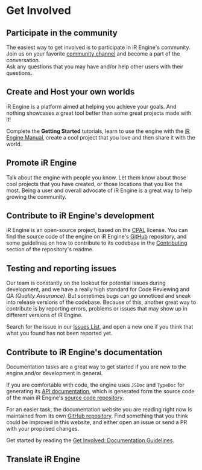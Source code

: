 <!-- import Intro from '@site/docs/_partials/contributing/intro.md' -->
<!-- import Participate from '@site/docs/_partials/contributing/participate.md' -->
<!-- import Host from '@site/docs/_partials/contributing/host.md' -->
<!-- import Promote from '@site/docs/_partials/contributing/promote.md' -->
<!-- import Develop from '@site/docs/_partials/contributing/develop.md' -->
<!-- import Test from '@site/docs/_partials/contributing/test.md' -->
<!-- import Documentation from '@site/docs/_partials/contributing/documentation.md' -->
<!-- import Translate from '@site/docs/_partials/contributing/translate.md' -->
<!-- import Donate from '@site/docs/_partials/contributing/donate.md' -->

# Get Involved
<!--
TODO List of things to contribute:   (This page should explain all of them)
- TODO:extend: Participate in the community
- TODO:extend: Create projects and host your own worlds
- TODO:extend: Get involved with the engine's development
  - Contribute code
  - Testing and reporting issues
- Contribute to the documentation
- TODO: Contribute translations
- TODO: Donate
-->
<!-- Start of partial: Intro -->
<!--
TODO
-->

<!-- End of partial: Intro -->

## Participate in the community
<!-- Start of partial: Participate -->
The easiest way to get involved is to participate in iR Engine's community.  
Join us on your favorite [community channel](/manual/community) and become a part of the conversation.  
Ask any questions that you may have and/or help other users with their questions.

<!-- End of partial: Participate -->

## Create and Host your own worlds
<!-- Start of partial: Host -->
iR Engine is a platform aimed at helping you achieve your goals.
And nothing showcases a great tool better than some great projects made with it!

Complete the **Getting Started** tutorials, learn to use the engine with the [iR Engine Manual](/manual), create a cool project that you love and then share it with the world.
<!-- TODO: Revise the copywriting of this paragraph after the `Promote iR Engine` copy has been revised, so that it segues better into the next section. -->

<!-- End of partial: Host -->

## Promote iR Engine
<!-- Start of partial: Promote -->
Talk about the engine with people you know. Let them know about those cool projects that you have created, or those locations that you like the most. Being a user and overall advocate of iR Engine is a great way to help growing the community.  
<!-- TODO: Improve the copywriting quality of this paragraph with better marketing information, based on Ethereal's marketing strategy. -->

<!-- End of partial: Promote -->

## Contribute to iR Engine's development
<!-- Start of partial: Develop -->
iR Engine is an open-source project, based on the [CPAL](https://github.com/EtherealEngine/etherealengine/blob/dev/LICENSE) license.
You can find the source code of the engine on iR Engine's [GitHub](https://github.com/EtherealEngine/etherealengine) repository, and some guidelines on how to contribute to its codebase in the [Contributing](https://github.com/EtherealEngine/etherealengine#contributing) section of the repository's readme.

<!-- End of partial: Develop -->

## Testing and reporting issues
<!-- Start of partial: Test -->
Our team is constantly on the lookout for potential issues during development, and we have a really high standard for Code Reviewing and QA _(Quality Assurance)_. But sometimes bugs can go unnoticed and sneak into release versions of the codebase.
Because of this, another great way to contribute is by reporting errors, problems or issues that may show up in different versions of iR Engine.

Search for the issue in our [Issues List](https://github.com/EtherealEngine/etherealengine/issues), and open a new one if you think that what you found has not been reported yet.

<!-- End of partial: Test -->

## Contribute to iR Engine's documentation
<!-- Start of partial: Documentation -->
Documentation tasks are a great way to get started if you are new to the engine and/or development in general.  

If you are comfortable with code, the engine uses `JSDoc` and `TypeDoc` for generating its [API documentation](https://etherealengine.github.io/etherealengine-docs/typedoc), which is generated form the source code of the main iR Engine's [source code repository](https://github.com/EtherealEngine/etherealengine).  

For an easier task, the documentation website you are reading right now is maintained from its own [GitHub repository](https://github.com/EtherealEngine/etherealengine-docs). Find something that you think could be improved in this website, and either open an issue or send a PR with your proposed changes.

Get started by reading the [Get Involved: Documentation Guidelines](/manual/contributing/documentation).

<!-- End of partial: Documentation -->

## Translate iR Engine
<!-- Start of partial: Translate -->
<!--
TODO
-->

<!-- End of partial: Translate -->

<!--
TODO
## Donate to iR Engine
-->

